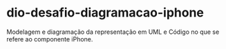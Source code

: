 # dio-desafio-diagramacao-iphone

Modelagem e diagramação da representação em UML e Código no que se refere ao componente iPhone.
